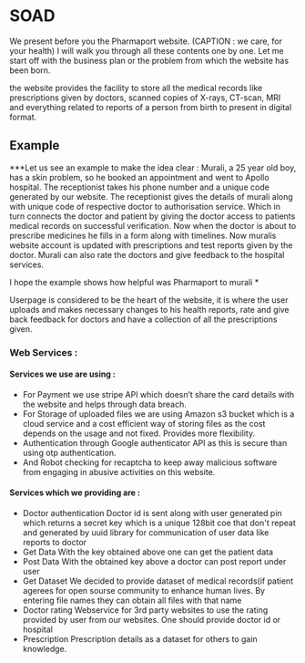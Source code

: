 # SOAD
We present before you the Pharmaport website. (CAPTION : we care, for your health)
I will walk you through all these contents one by one.
Let me start off with the business plan or the problem from which the website has been born.

the website provides the facility to store all the medical records like prescriptions given by doctors, scanned copies of X-rays, CT-scan, MRI and everything related to reports of a person from birth to present in digital format.

## Example
***Let us see an example to make the idea clear :
Murali, a 25 year old boy, has a skin problem, so he booked an appointment and went to Apollo hospital. The receptionist takes his phone number and a unique code generated by our website. The receptionist gives the details of murali along with unique code of respective doctor to authorisation service. Which in turn connects the doctor and patient by giving the doctor access to patients medical records on successful verification. Now when the doctor is about to prescribe medicines he fills in a form along with timelines. Now muralis website account is updated with prescriptions and test reports given by the doctor. Murali can also rate the doctors and give feedback to the hospital services.

I hope the example shows how helpful was Pharmaport to murali 
*

Userpage is considered to be the heart of the website, it is where the user uploads and makes necessary changes to his health reports, rate and give back feedback for doctors and have a collection of all the prescriptions given.

### Web Services :
#### Services we use are using : 
- For Payment we use stripe API which doesn’t share the card details with the website and helps through data breach.
- For Storage of uploaded files we are using Amazon s3 bucket which is a cloud service and a cost efficient way of storing files as the cost depends on the usage and not fixed. Provides more flexibility. 
- Authentication through Google authenticator API as this is secure than using otp authentication.
- And Robot checking for recaptcha to keep away malicious software from engaging in abusive activities on this website.

#### Services which we providing are : 
- Doctor authentication
Doctor id is sent along with user generated pin which returns a secret key which is a unique 128bit coe that don't repeat and generated by uuid library for communication of user data like reports to doctor
- Get Data 
With the key obtained above one can get the patient data
- Post Data
With the obtained key above a doctor can post report under user
- Get Dataset
We decided to provide dataset of medical records(if patient agerees for open sourse community to enhance human lives. By entering file names they can obtain all files with that name
- Doctor rating
Webservice for 3rd party websites to use the rating provided by user from our websites.
One should provide doctor id or hospital
- Prescription 
Prescription details as a dataset for others to gain knowledge. 
